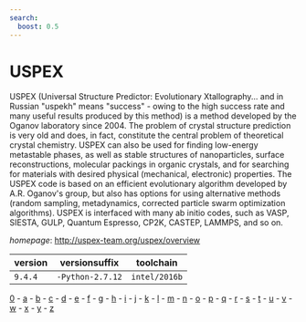 ```yaml
---
search:
  boost: 0.5
---
```

# USPEX

USPEX (Universal Structure Predictor: Evolutionary Xtallography...  and in Russian "uspekh" means "success" - owing to the high success rate and many  useful results produced by this method) is a method developed by the Oganov  laboratory since 2004. The problem of crystal structure prediction is very old and  does, in fact, constitute the central problem of theoretical crystal chemistry.  USPEX can also be used for finding low-energy metastable phases, as well as stable  structures of nanoparticles, surface reconstructions, molecular packings in organic  crystals, and for searching for materials with desired physical (mechanical,  electronic) properties. The USPEX code is based on an efficient evolutionary  algorithm developed by A.R. Oganov's group, but also has options for using  alternative methods (random sampling, metadynamics, corrected particle swarm  optimization algorithms). USPEX is interfaced with many ab initio codes, such as  VASP, SIESTA, GULP, Quantum Espresso, CP2K, CASTEP, LAMMPS, and so on.

*homepage*: <http://uspex-team.org/uspex/overview>

version | versionsuffix | toolchain
--------|---------------|----------
``9.4.4`` | ``-Python-2.7.12`` | ``intel/2016b``

[0](../0/index.md) - [a](../a/index.md) - [b](../b/index.md) - [c](../c/index.md) - [d](../d/index.md) - [e](../e/index.md) - [f](../f/index.md) - [g](../g/index.md) - [h](../h/index.md) - [i](../i/index.md) - [j](../j/index.md) - [k](../k/index.md) - [l](../l/index.md) - [m](../m/index.md) - [n](../n/index.md) - [o](../o/index.md) - [p](../p/index.md) - [q](../q/index.md) - [r](../r/index.md) - [s](../s/index.md) - [t](../t/index.md) - [u](../u/index.md) - [v](../v/index.md) - [w](../w/index.md) - [x](../x/index.md) - [y](../y/index.md) - [z](../z/index.md)

